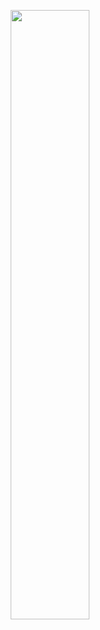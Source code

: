 <p align="center">
  
 <img height="50%" width="auto" src ="https://github-readme-stats.vercel.app/api/top-langs/?username=AntonyChR&hide_title=false&hide=python,css&layout=compact&theme=dark">

</p>

<!--
**AntonyChR/AntonyChR** is a ✨ _special_ ✨ repository because its `README.md` (this file) appears on your GitHub profile.

Here are some ideas to get you started:

- 🔭 I’m currently working on ...
- 🌱 I’m currently learning ...
- 👯 I’m looking to collaborate on ...
- 🤔 I’m looking for help with ...
- 💬 Ask me about ...
- 📫 How to reach me: ...
- 😄 Pronouns: ...
- ⚡ Fun fact: ...
-->

